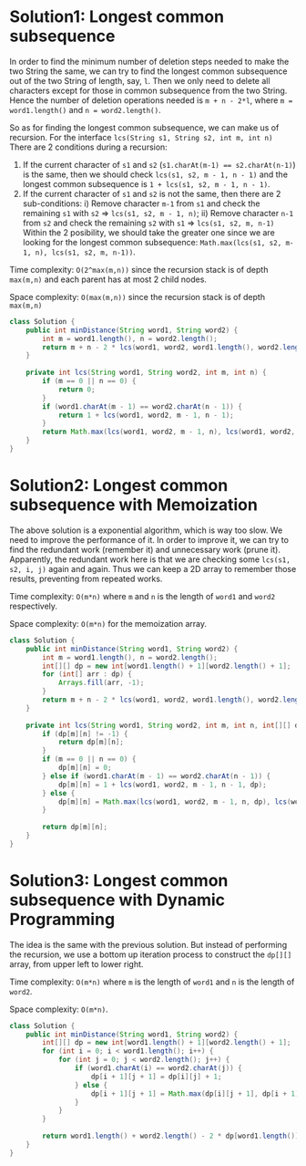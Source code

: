 # Solution1: Longest common subsequence

In order to find the minimum number of deletion steps needed to make the two String the same, we can try to find the longest common subsequence out of the two String of length, say, `l`. Then we only need to delete all characters except for those in common subsequence from the two String. Hence the number of deletion operations needed is `m + n - 2*l`, where `m = word1.length()` and `n = word2.length()`.  

So as for finding the longest common subsequence, we can make us of recursion. For the interface `lcs(String s1, String s2, int m, int n)` There are 2 conditions during a recursion:    

1. If the current character of `s1` and `s2` (`s1.charAt(m-1) == s2.charAt(n-1)`) is the same, then we should check `lcs(s1, s2, m - 1, n - 1)` and the longest common subsequence is `1 + lcs(s1, s2, m - 1, n - 1)`.   
2. If the current character of `s1` and `s2` is not the same, then there are 2 sub-conditions: i) Remove character `m-1` from `s1` and check the remaining `s1` with `s2` => `lcs(s1, s2, m - 1, n)`; ii) Remove character `n-1` from `s2` and check the remaining `s2` with `s1` => `lcs(s1, s2, m, n-1)`     
Within the 2 posibility, we should take the greater one since we are looking for the longest common subsequence: `Math.max(lcs(s1, s2, m-1, n), lcs(s1, s2, m, n-1))`.   

Time complexity: `O(2^max(m,n))` since the recursion stack is of depth `max(m,n)` and each parent has at most 2 child nodes. 

Space complexity: `O(max(m,n))` since the recursion stack is of depth `max(m,n)`

```Java
class Solution {
    public int minDistance(String word1, String word2) {
        int m = word1.length(), n = word2.length();
        return m + n - 2 * lcs(word1, word2, word1.length(), word2.length());
    }
    
    private int lcs(String word1, String word2, int m, int n) {
        if (m == 0 || n == 0) {
            return 0;
        }
        if (word1.charAt(m - 1) == word2.charAt(n - 1)) {
            return 1 + lcs(word1, word2, m - 1, n - 1);
        }
        return Math.max(lcs(word1, word2, m - 1, n), lcs(word1, word2, m, n - 1));
    }
}
```

# Solution2: Longest common subsequence with Memoization

The above solution is a exponential algorithm, which is way too slow. We need to improve the performance of it. In order to improve it, we can try to find the redundant work (remember it) and unnecessary work (prune it). Apparently, the redundant work here is that we are checking some `lcs(s1, s2, i, j)` again and again. Thus we can keep a 2D array to remember those results, preventing from repeated works. 

Time complexity: `O(m*n)` where `m` and `n` is the length of `word1` and `word2` respectively.  

Space complexity: `O(m*n)` for the memoization array. 

```Java
class Solution {
    public int minDistance(String word1, String word2) {
        int m = word1.length(), n = word2.length();
        int[][] dp = new int[word1.length() + 1][word2.length() + 1];
        for (int[] arr : dp) {
            Arrays.fill(arr, -1);
        }
        return m + n - 2 * lcs(word1, word2, word1.length(), word2.length(), dp);
    }
    
    private int lcs(String word1, String word2, int m, int n, int[][] dp) {
        if (dp[m][n] != -1) {
            return dp[m][n];
        }
        if (m == 0 || n == 0) {
            dp[m][n] = 0;
        } else if (word1.charAt(m - 1) == word2.charAt(n - 1)) {
            dp[m][n] = 1 + lcs(word1, word2, m - 1, n - 1, dp);
        } else {
            dp[m][n] = Math.max(lcs(word1, word2, m - 1, n, dp), lcs(word1, word2, m, n - 1, dp));
        }
        
        return dp[m][n];
    }
}
```

# Solution3: Longest common subsequence with Dynamic Programming

The idea is the same with the previous solution. But instead of performing the recursion, we use a bottom up iteration process to construct the `dp[][]` array, from upper left to lower right.  

Time complexity: `O(m*n)` where `m` is the length of `word1` and `n` is the length of `word2`.  

Space complexity: `O(m*n)`.

```Java
class Solution {
    public int minDistance(String word1, String word2) {
        int[][] dp = new int[word1.length() + 1][word2.length() + 1];
        for (int i = 0; i < word1.length(); i++) {
            for (int j = 0; j < word2.length(); j++) {
                if (word1.charAt(i) == word2.charAt(j)) {
                    dp[i + 1][j + 1] = dp[i][j] + 1;
                } else {
                    dp[i + 1][j + 1] = Math.max(dp[i][j + 1], dp[i + 1][j]);
                }
            }
        }
        
        return word1.length() + word2.length() - 2 * dp[word1.length()][word2.length()];
    }
}
```
